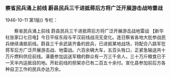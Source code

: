 ### 察省民兵涌上前线  蔚县民兵三千进抵蒋后方将广泛开展游击战地雷战

1946-10-11
第1版()
专栏：

　　察省民兵涌上前线
    蔚县民兵三千进抵蒋后方将广泛开展游击战地雷战
    【新华社张家口七日电】今日平绥东段与平汉前线战况无变化。连日察省各地大批参战民兵继续涌抵前线。蔚县三千余武装齐备的民兵，已进抵某地战场，将配合八路军在蒋军后方广泛开展游击战、地雷战。六百余辆大车，五百头牲口，正紧急输送共十万斤燃料供应前线。涿鹿参加运送军粮的群众有一万三千余人，三十万斤粮食已于一天半内运抵目的地。开赴前线的担架亦已有二百五十余付。宣化县参加前后方各种自卫工作的民兵亦达万余。
